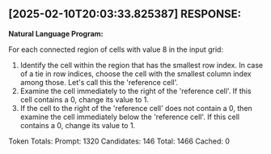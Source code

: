 [2025-02-10T20:03:33.825387] RESPONSE:
--------------------------------------------------------------------------------
**Natural Language Program:**

For each connected region of cells with value 8 in the input grid:
1. Identify the cell within the region that has the smallest row index. In case of a tie in row indices, choose the cell with the smallest column index among those. Let's call this the 'reference cell'.
2. Examine the cell immediately to the right of the 'reference cell'. If this cell contains a 0, change its value to 1.
3. If the cell to the right of the 'reference cell' does not contain a 0, then examine the cell immediately below the 'reference cell'. If this cell contains a 0, change its value to 1.

Token Totals:
  Prompt: 1320
  Candidates: 146
  Total: 1466
  Cached: 0
